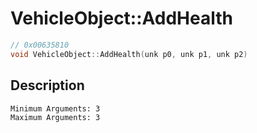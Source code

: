 # VehicleObject::AddHealth
```c
// 0x00635810
void VehicleObject::AddHealth(unk p0, unk p1, unk p2)
```
## Description
```
Minimum Arguments: 3
Maximum Arguments: 3
```
